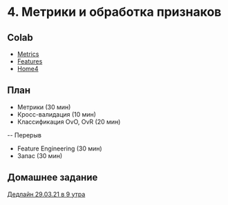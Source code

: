 # 4. Метрики и обработка признаков

## Colab
* [Metrics](https://colab.research.google.com/github/samstikhin/ml2021/blob/master/04-Features/Metrics.ipynb)
* [Features](https://colab.research.google.com/github/samstikhin/ml2021/blob/master/04-Features/Features.ipynb)
* [Home4](https://colab.research.google.com/github/samstikhin/ml2021/blob/master/04-Features/Home4.ipynb)


## План
* Метрики (30 мин)
* Кросс-валидация (10 мин)
* Классификация OvO, OvR (20 мин)

-- Перерыв
* Feature Engineering (30 мин)
* Запас (30 мин)


## Домашнее задание
[Дедлайн 29.03.21 в 9 утра](https://ulearn.me/course/ml/Osnovy_metrik_klassifikatsii_a49e9baa-faab-4861-8bed-c36b8f30c945)
